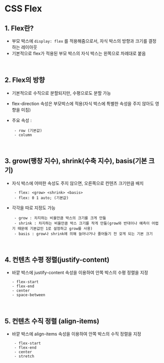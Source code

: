 # CSS Flex

## 1. Flex란?

 - 부모 박스에  `display: flex` 를 적용해줌으로서, 자식 박스의 방향과 크기를 결정하는 레이아웃
- 기본적으로 flex가 적용된 부모 박스의 자식 박스는 왼쪽으로 차례대로 붙음

<br>

## 2. Flex의 방향

 - 기본적으로 수직으로 분할되지만, 수평으로도 분할 가능
 - flex-direction 속성은 부모박스에 적용(자식 박스에 특별한 속성을 주지 않아도 영향을 미침)
 - 주요 속성 : 

        - row (기본값)
        - column

<br>

## 3. grow(팽창 지수), shrink(수축 지수), basis(기본 크기)

 - 자식 박스에 어떠한 속성도 주지 않으면, 오른쪽으로 컨텐츠 크기만큼 배치

        - flex: <grow> <shrink> <basis>
        - flex: 0 1 auto; (기본값)

 - 각각을 따로 지정도 가능

        - grow : 차지하는 비율만큼 박스의 크기를 크게 만듦
        - shrink : 차지하는 비율만큼 박스 크기를 작게 만듦(grow와 반대이나 예측이 어렵기 때문에 기본값인 1로 설정하고 grow를 사용)
        - basis : grow나 shrink에 의해 늘어나거나 줄어들기 전 갖게 되는 기본 크기

<br>

## 4. 컨텐츠 수평 정렬(justify-content)

 -  바깥 박스에 justify-content 속성을 이용하여 안쪽 박스의 수평 정렬을 지정

        - flex-start
        - flex-end
        - center
        - space-between

<br>

## 5. 컨텐츠 수직 정렬 (align-items)

 - 바깥 박스에 align-items 속성을 이용하여 안쪽 박스의 수직 정렬을 지정

        - flex-start
        - flex-end
        - center
        - stretch
